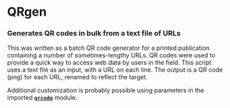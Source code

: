 # QRgen
### Generates QR codes in bulk from a text file of URLs

This was written as a batch QR code generator for a printed publication containing a number of sometimes-lengthy URLs.  QR codes were used to provide a quick way to access web data by users in the field.  This script uses a text file as an input, with a URL on each line.  The output is a QR code (png) for each URL, renamed to reflect the target.

Additional customization is probably possible using parameters in the imported [**`qrcode`**](https://pypi.org/project/qrcode/) module.
